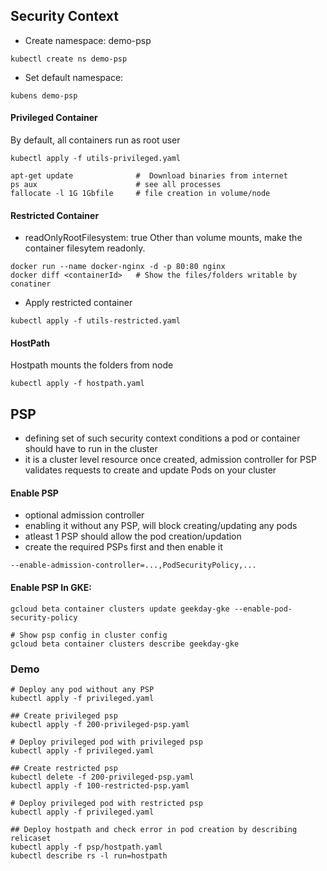 ## Security Context
- Create namespace: demo-psp
```
kubectl create ns demo-psp
```
- Set default namespace: 
```
kubens demo-psp
```

#### Privileged Container
By default, all containers run as root user
```
kubectl apply -f utils-privileged.yaml

apt-get update              #  Download binaries from internet
ps aux                      # see all processes
fallocate -l 1G 1Gbfile     # file creation in volume/node
```

#### Restricted Container

* readOnlyRootFilesystem: true
Other than volume mounts, make the container filesytem readonly. 
```
docker run --name docker-nginx -d -p 80:80 nginx
docker diff <containerId>   # Show the files/folders writable by conatiner
```

- Apply restricted container 
```
kubectl apply -f utils-restricted.yaml
```

#### HostPath
Hostpath mounts the folders from node
```
kubectl apply -f hostpath.yaml
```

## PSP
- defining set of such security context conditions a pod or container should have to run in the cluster
- it is a cluster level resource once created, admission controller for PSP validates requests to create and update Pods on your cluster

#### Enable PSP
- optional admission controller
- enabling it without any PSP, will block creating/updating any pods
- atleast 1 PSP should allow the pod creation/updation
- create the required PSPs first and then enable it
```
--enable-admission-controller=...,PodSecurityPolicy,...
```

#### Enable PSP In GKE:
```
gcloud beta container clusters update geekday-gke --enable-pod-security-policy

# Show psp config in cluster config
gcloud beta container clusters describe geekday-gke
```

### Demo
```
# Deploy any pod without any PSP
kubectl apply -f privileged.yaml

## Create privileged psp
kubectl apply -f 200-privileged-psp.yaml

# Deploy privileged pod with privileged psp
kubectl apply -f privileged.yaml

## Create restricted psp
kubectl delete -f 200-privileged-psp.yaml 
kubectl apply -f 100-restricted-psp.yaml

# Deploy privileged pod with restricted psp
kubectl apply -f privileged.yaml

## Deploy hostpath and check error in pod creation by describing relicaset
kubectl apply -f psp/hostpath.yaml
kubectl describe rs -l run=hostpath
```
